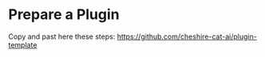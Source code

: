 # Prepare a Plugin

Copy and past here these steps:
https://github.com/cheshire-cat-ai/plugin-template